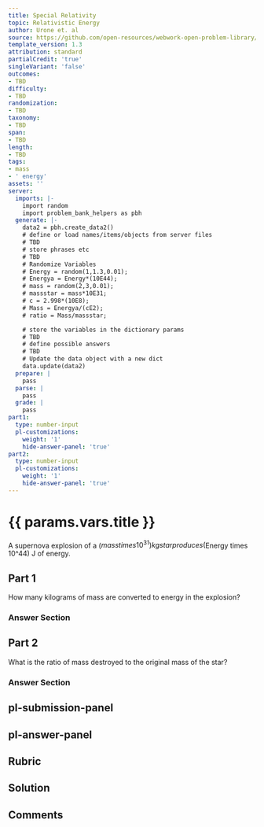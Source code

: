 ```yaml
---
title: Special Relativity
topic: Relativistic Energy
author: Urone et. al
source: https://github.com/open-resources/webwork-open-problem-library/tree/master/Contrib/BrockPhysics/College_Physics_Urone/28.Special_Relativity/28-06.Relativistic_Energy/NU_U17-28-06-005.pg
template_version: 1.3
attribution: standard
partialCredit: 'true'
singleVariant: 'false'
outcomes:
- TBD
difficulty:
- TBD
randomization:
- TBD
taxonomy:
- TBD
span:
- TBD
length:
- TBD
tags:
- mass
- ' energy'
assets: ''
server:
  imports: |-
    import random
    import problem_bank_helpers as pbh
  generate: |-
    data2 = pbh.create_data2()
    # define or load names/items/objects from server files
    # TBD
    # store phrases etc
    # TBD
    # Randomize Variables
    # Energy = random(1,1.3,0.01);
    # Energya = Energy*(10E44);
    # mass = random(2,3,0.01);
    # massstar = mass*10E31;
    # c = 2.998*(10E8);
    # Mass = Energya/(cE2);
    # ratio = Mass/massstar;

    # store the variables in the dictionary params
    # TBD
    # define possible answers
    # TBD
    # Update the data object with a new dict
    data.update(data2)
  prepare: |
    pass
  parse: |
    pass
  grade: |
    pass
part1:
  type: number-input
  pl-customizations:
    weight: '1'
    hide-answer-panel: 'true'
part2:
  type: number-input
  pl-customizations:
    weight: '1'
    hide-answer-panel: 'true'
---
```


# {{ params.vars.title }} 


A supernova explosion of a ($mass times 10^31) kg star produces ($Energy times 10^44) J of energy.

## Part 1 
How many kilograms of mass are converted to energy in the explosion? 


 ### Answer Section

## Part 2 
What is the ratio of mass destroyed to the original mass of the star? 


 ### Answer Section


## pl-submission-panel 


## pl-answer-panel 


## Rubric 


## Solution 


## Comments 


